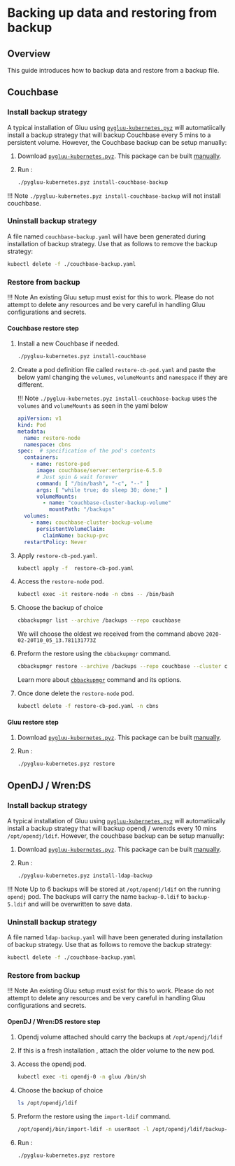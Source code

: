 # Backing up data and restoring from backup

## Overview

This guide introduces how to backup data and restore from a backup file.

## Couchbase

### Install backup strategy

A typical installation of Gluu using [`pygluu-kubernetes.pyz`](https://github.com/GluuFederation/enterprise-edition/releases)  will automatiically install a backup strategy that will backup Couchbase every 5 mins to a persistent volume. However, the Couchbase backup can be setup manually:

1.  Download [`pygluu-kubernetes.pyz`](https://github.com/GluuFederation/enterprise-edition/releases). This package can be built [manually](https://github.com/GluuFederation/enterprise-edition/blob/4.1/README.md#build-pygluu-kubernetespyz-manually).

1.  Run :

     ```bash
     ./pygluu-kubernetes.pyz install-couchbase-backup
     ```
     
!!! Note
    `./pygluu-kubernetes.pyz install-couchbase-backup` will not install couchbase.

### Uninstall backup strategy

A file named `couchbase-backup.yaml` will have been generated during installation of backup strategy. Use that as follows to remove the backup strategy:

```bash
kubectl delete -f ./couchbase-backup.yaml
```

### Restore from backup

!!! Note
    An existing Gluu setup must exist for this to work. Please do not attempt to delete any resources and be very careful in handling Gluu configurations and secrets.

#### Couchbase restore step

1.  Install a new Couchbase if needed.

    ```bash
    ./pygluu-kubernetes.pyz install-couchbase
    ```

1.  Create a pod definition file called `restore-cb-pod.yaml` and paste the below yaml changing the `volumes`, `volumeMounts` and `namespace` if they are different. 

    !!! Note
        `./pygluu-kubernetes.pyz install-couchbase-backup` uses the `volumes` and `volumeMounts` as seen in the yaml below
        
    ```yaml
    apiVersion: v1
    kind: Pod
    metadata:
      name: restore-node
      namespace: cbns
    spec:  # specification of the pod's contents
      containers:
        - name: restore-pod
          image: couchbase/server:enterprise-6.5.0
          # Just spin & wait forever
          command: [ "/bin/bash", "-c", "--" ]
          args: [ "while true; do sleep 30; done;" ]
          volumeMounts:
            - name: "couchbase-cluster-backup-volume"
              mountPath: "/backups"
      volumes:
        - name: couchbase-cluster-backup-volume
          persistentVolumeClaim:
            claimName: backup-pvc
      restartPolicy: Never
    ```

1.  Apply `restore-cb-pod.yaml`.

    ```bash
    kubectl apply -f  restore-cb-pod.yaml
    ```
    
1.  Access the `restore-node` pod.

    ```bash
    kubectl exec -it restore-node -n cbns -- /bin/bash
    ```
 
1.  Choose the backup of choice

    ```bash
    cbbackupmgr list --archive /backups --repo couchbase
    ```
    
    We will choose the oldest we received from the command above `2020-02-20T10_05_13.781131773Z`
    
1.  Preform the restore using the `cbbackupmgr` command.

    ```bash
    cbbackupmgr restore --archive /backups --repo couchbase --cluster cbgluu.cbns.svc.cluster.local --username admin --password passsword --start 2020-02-20T10_05_13.781131773Z --end 2020-02-20T10_05_13.781131773Z
    ```
    
    Learn more about  [`cbbackupmgr`](https://docs.couchbase.com/server/current/backup-restore/cbbackupmgr-restore.html) command and its options.
    
1. Once done delete the `restore-node` pod.

    ```bash
    kubectl delete -f restore-cb-pod.yaml -n cbns
    ```
    
#### Gluu restore step

1.  Download [`pygluu-kubernetes.pyz`](https://github.com/GluuFederation/enterprise-edition/releases). This package can be built [manually](https://github.com/GluuFederation/enterprise-edition/blob/4.1/README.md#build-pygluu-kubernetespyz-manually).

1.  Run :

     ```bash
     ./pygluu-kubernetes.pyz restore
     ```

## OpenDJ / Wren:DS

### Install backup strategy

A typical installation of Gluu using [`pygluu-kubernetes.pyz`](https://github.com/GluuFederation/enterprise-edition/releases)  will automatiically install a backup strategy that will backup opendj / wren:ds every 10 mins `/opt/opendj/ldif`. However, the couchbase backup can be setup manually:

1.  Download [`pygluu-kubernetes.pyz`](https://github.com/GluuFederation/enterprise-edition/releases). This package can be built [manually](https://github.com/GluuFederation/enterprise-edition/blob/4.1/README.md#build-pygluu-kubernetespyz-manually).

1.  Run :

     ```bash
     ./pygluu-kubernetes.pyz install-ldap-backup
     ```
     
!!! Note
    Up to 6 backups will be stored at `/opt/opendj/ldif` on the running `opendj` pod. The backups will carry the name `backup-0.ldif` to `backup-5.ldif` and will be overwritten to save data.

### Uninstall backup strategy

A file named `ldap-backup.yaml` will have been generated during installation of backup strategy. Use that as follows to remove the backup strategy:

```bash
kubectl delete -f ./couchbase-backup.yaml
```

### Restore from backup

!!! Note
    An existing Gluu setup must exist for this to work. Please do not attempt to delete any resources and be very careful in handling Gluu configurations and secrets.

#### OpenDJ / Wren:DS restore step

1.  Opendj volume attached should carry the backups at `/opt/opendj/ldif`

1. If this is a fresh installation , attach the older volume to the new pod.

1.  Access the opendj pod.

    ```bash
    kubectl exec -ti opendj-0 -n gluu /bin/sh
    ```
    
1.  Choose the backup of choice
    ```bash
    ls /opt/opendj/ldif
    ```
1.  Preform the restore using the `import-ldif` command.

    ```bash
    /opt/opendj/bin/import-ldif -n userRoot -l /opt/opendj/ldif/backup-1.ldif
    ```
1.  Run :

     ```bash
     ./pygluu-kubernetes.pyz restore
     ```